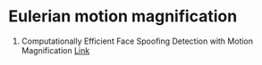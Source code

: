 # Eulerian motion magnification

1. Computationally Efficient Face Spoofing Detection with Motion Magnification [Link](https://drive.google.com/drive/u/0/folders/16AN-oSB6fW4fhcasBYLBCe9YCZY6wnc3)